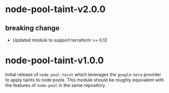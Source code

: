 # node-pool-taint-v2.0.0
## breaking change
- Updated module to support terraform >= 0.12

# node-pool-taint-v1.0.0
Initial release of `node-pool-taint` which leverages the `google-beta` provider to apply taints to node pools. This module should be roughly equivalent with the features of `node-pool` in the same repository.
